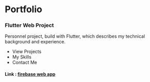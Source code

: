 # Portfolio

### Flutter Web Project

Personnel project, build with Flutter, which describes my technical background and experience.
- View Projects
- My Skills
- Contact Me

#### Link : [firebase web app](https://portfolio-ec356.web.app/)
